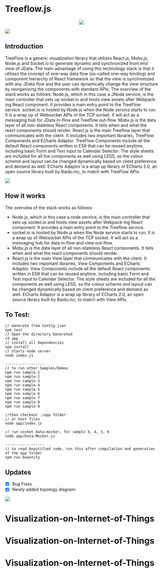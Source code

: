 
# Treeflow.js

<p align="center">
  <img src="./doc/treeflow.png">
</p>


![](/doc/graph.gif)

## Introduction

TreeFlow is a generic visualization library that utilizes React.js, Mobx.js, Node.js and Socket.io to generate dynamic and synchronized front end view of JData. The main advantage of using this technology stack is that it utilizes the concept of one-way data flow (so-called one-way binding) and component hierarchy of React framework so that the view is synchronized with any JData flow and the user can dynamically change the view structure by reorganizing the components with standard APIs.
The overview of the stack works as follows: 
Node.js, which in this case a JNode service, is the main controller that sets up socket.io and hosts view assets after Webpack-ing React component. It provides a main entry point to the TreeFlow service.
socket.io is hosted by Node.js when the Node service starts to run. It is a wrap up of Websocket APIs of the TCP socket. It will act as a messaging hub for JData in-flow and Treeflow out-flow.
Mobx.js is the data layer of all non-stateless React components. It tells when and what the react components should render.
React.js is the main Treeflow layer that communicates with the client. It includes two important libraries, TreeFlow Components and ECharts Adaptor. TreeFlow Components include all the default  React components written in ES6 that can be reused anytime, including basic Form and Text input to Calendar Selector. The style sheets are included for all the components as well using LESS, so the colour scheme and layout can be changed dynamically based on client preference and demand as well. ECharts Adaptor is a wrap up library of ECharts 2.0, an open source library built by Baidu.inc, to match with TreeFlow APIs.

![](/doc/RMSN.jpg)

## How it works

The overview of the stack works as follows: 

- Node.js, which in this case a node service, is the main controller that sets up socket.io and hosts view assets after Webpack-ing React component. It provides a main entry point to the Treeflow service.
- socket.io is hosted by Node.js when the Node service starts to run. It is a wrap up of Websocket APIs of the TCP socket. It will act as a messaging hub for data in-flow and view out-flow.
- Mobx.js is the data layer of all non-stateless React components. It tells when and what the react components should render.
- React.js is the main View layer that communicates with the client. It includes two important libraries, View Components and ECharts Adaptor. View Components include all the default  React components written in ES6 that can be reused anytime, including basic Form and Text input to Calendar Selector. The style sheets are included for all the components as well using LESS, so the colour scheme and layout can be changed dynamically based on client preference and demand as well. ECharts Adaptor is a wrap up library of ECharts 2.0, an open source library built by Baidu.inc, to match with View APIs.

## To Test:
```
// Generate from Config.json
npm test 
// Open the directory Generated
cd app
// install all dependencies
npm install
// Starts node server
node index.js 

------------------
// to run other Samples/Demos
npm run sample-1
npm run sample-2
npm run sample-3
npm run sample-4
npm run sample-5
npm run sample-6
npm run sample-7
npm run sample-8
npm run sample-9

//then checkout ./app folder
// or host files
node app/index.js

// run socket data-mocker, for sample 3, 4, 5, 6
node app/Data-Mocker.js

------------------
// to read beautified code, run this after compilation and generation of the app folder
npm run beautify
```

## Updates

- [x] Bug Fixes
- [x] Newly added topology diagram:

![](/doc/topology.gif)
 

# Visualization-on-Internet-of-Things
# Visualization-on-Internet-of-Things
# Visualization-on-Internet-of-Things
